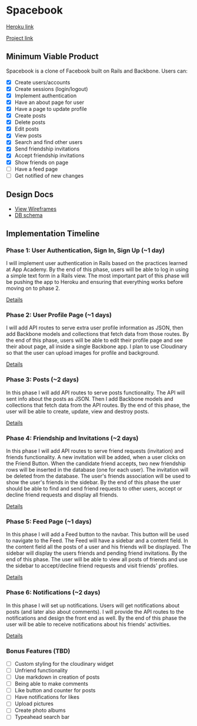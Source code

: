 # Spacebook

[Heroku link][heroku]

[heroku]: https://spacebookproject.herokuapp.com/

[Project link][project]

[project]: http://www.spacebook.website/

## Minimum Viable Product
Spacebook is a clone of Facebook built on Rails and Backbone. Users can:

<!-- This is a Markdown checklist. Use it to keep track of your progress! -->

- [x] Create users/accounts
- [x] Create sessions (login/logout)
- [x] Implement authentication
- [x] Have an about page for user
- [x] Have a page to update profile
- [x] Create posts
- [x] Delete posts
- [x] Edit posts
- [x] View posts
- [x] Search and find other users
- [x] Send friendship invitations
- [x] Accept friendship invitations
- [x] Show friends on page
- [ ] Have a feed page
- [ ] Get notified of new changes

## Design Docs
* [View Wireframes][views]
* [DB schema][schema]

[views]: ./docs/views.md
[schema]: ./docs/schema.md

## Implementation Timeline

### Phase 1: User Authentication, Sign In, Sign Up (~1 day)
I will implement user authentication in Rails based on the practices learned at
App Academy. By the end of this phase, users will be able to log in using a simple text form in a Rails view. The most important part of this phase will be pushing the app to Heroku and ensuring that everything works before moving on to phase 2.

[Details][phase-one]

### Phase 2: User Profile Page (~1 days)
I will add API routes to serve extra user profile information as JSON, then add Backbone
models and collections that fetch data from those routes. By the end of this phase, users will be able to edit their profile page and see their about page, all inside a single Backbone app. I plan to use Cloudinary so that the user can upload images for profile and background.

[Details][phase-two]

### Phase 3: Posts (~2 days)
In this phase I will add API routes to serve posts functionality. The API will sent info about the posts as JSON. Then I add Backbone models and collections that fetch data from the API routes. By the end of this phase, the user will be able to create, update, view and destroy posts.

[Details][phase-three]

### Phase 4: Friendship and Invitations (~2 days)
In this phase I will add API routes to serve friend requests (invitation) and friends functionality. A new invitation will be added, when a user clicks on the Friend Button. When the candidate friend accepts, two new friendship rows will be inserted in the database (one for each user). The invitation will be deleted from the database. The user's friends association will be used to show the user's friends in the sidebar. By the end of this phase the user should be able to find and send friend requests to other users, accept or decline friend requests and display all friends.

[Details][phase-four]

### Phase 5: Feed Page (~1 days)
In this phase I will add a Feed button to the navbar. This button will be used to navigate to the Feed. The Feed will have a sidebar and a content field. In the content field all the posts of a user and his friends will be displayed. The sidebar will display the users friends and pending friend invitations. By the end of this phase. The user will be able to view all posts of friends and use the sidebar to accept/decline friend requests and visit friends' profiles.

[Details][phase-five]

### Phase 6: Notifications (~2 days)
In this phase I will set up notifications. Users will get notifications about posts (and later also about comments). I will provide the API routes to the notifications and design the front end as well. By the end of this phase the user will be able to receive notifications about his friends' activities.

[Details][phase-six]

### Bonus Features (TBD)
- [ ] Custom styling for the cloudinary widget
- [ ] Unfriend functionality
- [ ] Use markdown in creation of posts
- [ ] Being able to make comments
- [ ] Like button and counter for posts
- [ ] Have notifications for likes
- [ ] Upload pictures
- [ ] Create photo albums
- [ ] Typeahead search bar

[phase-one]: ./docs/phases/phase1.md
[phase-two]: ./docs/phases/phase2.md
[phase-three]: ./docs/phases/phase3.md
[phase-four]: ./docs/phases/phase4.md
[phase-five]: ./docs/phases/phase5.md
[phase-six]: ./docs/phases/phase6.md
